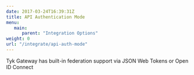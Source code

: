 ```yaml
---
date: 2017-03-24T16:39:31Z
title: API Authentication Mode
menu:
   main:
      parent: "Integration Options"
weight: 0
url: "/integrate/api-auth-mode"
---
```


Tyk Gateway has built-in federation support via JSON Web Tokens or Open ID Connect
